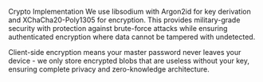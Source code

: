 Crypto Implementation
We use libsodium with Argon2id for key derivation and XChaCha20-Poly1305 for encryption. This provides military-grade security with protection against brute-force attacks while ensuring authenticated encryption where data cannot be tampered with undetected.

Client-side encryption means your master password never leaves your device - we only store encrypted blobs that are useless without your key, ensuring complete privacy and zero-knowledge architecture.